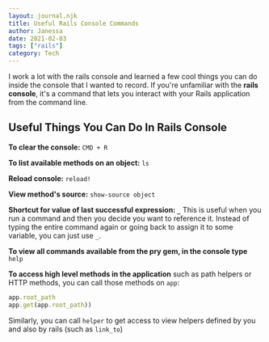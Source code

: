 ```yaml
---
layout: journal.njk
title: Useful Rails Console Commands
author: Janessa
date: 2021-02-03
tags: ["rails"]
category: Tech
---
```


I work a lot with the rails console and learned a few cool things you can do inside the console that I wanted to record. If you're unfamiliar with the **rails console**, it's a command that lets you interact with your Rails application from the command line.

## Useful Things You Can Do In Rails Console

**To clear the console:** `CMD + R`

**To list available methods on an object:** `ls`

**Reload console:** `reload!`

**View method's source:** `show-source object`

**Shortcut for value of last successful expression: `_`**
This is useful when you run a command and then you decide you want to reference it. Instead of typing the entire command again or going back to assign it to some variable, you can just use `_`.

**To view all commands available from the pry gem, in the console type** `help`

**To access high level methods in the application** such as path helpers or HTTP methods, you can call those methods on `app`:

```ruby
app.root_path
app.get(app.root_path))
```

Similarly, you can call `helper` to get access to view helpers defined by you and also by rails (such as `link_to`)

